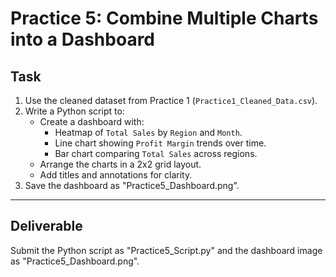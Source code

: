 # Practice 5: Combine Multiple Charts into a Dashboard

## Task
1. Use the cleaned dataset from Practice 1 (`Practice1_Cleaned_Data.csv`).
2. Write a Python script to:
   - Create a dashboard with:
     - Heatmap of `Total Sales` by `Region` and `Month`.
     - Line chart showing `Profit Margin` trends over time.
     - Bar chart comparing `Total Sales` across regions.
   - Arrange the charts in a 2x2 grid layout.
   - Add titles and annotations for clarity.
3. Save the dashboard as "Practice5_Dashboard.png".

---

## Deliverable
Submit the Python script as "Practice5_Script.py" and the dashboard image as "Practice5_Dashboard.png".

